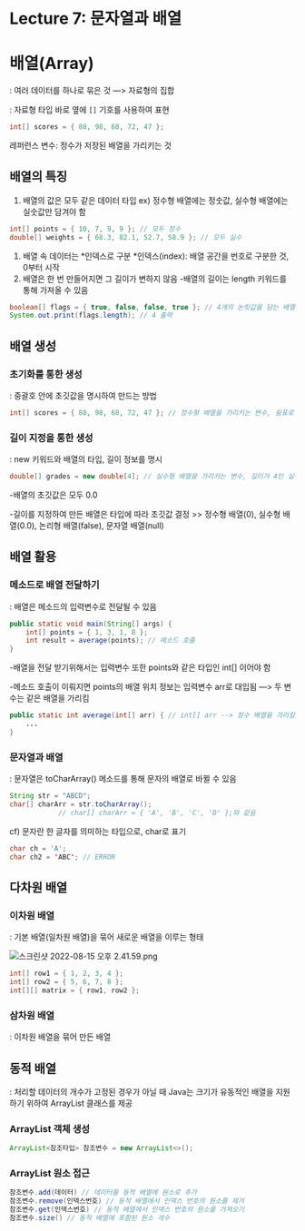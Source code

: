 # Lecture 7: 문자열과 배열

# 배열(Array)

: 여러 데이터를 하나로 묶은 것 —> 자료형의 집합

: 자료형 타입 바로 옆에 `[]` 기호를 사용하여 표현

```java
int[] scores = { 88, 98, 68, 72, 47 };
```

레퍼런스 변수: 정수가 저장된 배열을 가리키는 것

## 배열의 특징

1. 배열의 값은 모두 같은 데이터 타입
ex) 정수형 배열에는 정숫값, 실수형 배열에는 실숫값만 담겨야 함

```java
int[] points = { 10, 7, 9, 9 }; // 모두 정수
double[] weights = { 68.3, 82.1, 52.7, 58.9 }; // 모두 실수
```

1. 배열 속 데이터는 *인덱스로 구분
*인덱스(index): 배열 공간을 번호로 구분한 것, 0부터 시작 
2. 배열은 한 번 만들어지면 그 길이가 변하지 않음
-배열의 길이는 length 키워드를 통해 가져올 수 있음

```java
boolean[] flags = { true, false, false, true }; // 4개의 논릿값을 담는 배열
System.out.print(flags.length); // 4 출력
```

## 배열 생성

### 초기화를 통한 생성

: 중괄호 안에 초깃값을 명시하여 만드는 방법

```java
int[] scores = { 88, 98, 68, 72, 47 }; // 정수형 배열을 가리키는 변수, 쉼표로 구분된 배열의 초깃값들
```

### 길이 지정을 통한 생성

: new 키워드와 배열의 타입, 길이 정보를 명시

```java
double[] grades = new double[4]; // 실수형 배열을 가리키는 변수, 길이가 4인 실수형 배열을 생성
```

-배열의 초깃값은 모두 0.0

-길이를 지정하여 만든 배열은 타입에 따라 초깃값 결정
    >> 정수형 배열(0), 실수형 배열(0.0), 논리형 배열(false), 문자열 배열(null)

## 배열 활용

### 메소드로 배열 전달하기

: 배열은 메소드의 입력변수로 전달될 수 있음

```java
public static void main(String[] args) {
	int[] points = { 1, 3, 1, 8 };
	int result = average(points); // 메소드 호출
}
```

-배열을 전달 받기위해서는 입력변수 또한 points와 같은 타입인 int[] 이어야 함

-메소드 호출이 이뤄지면 points의 배열 위치 정보는 입력변수 arr로 대입됨 —> 두 변수는 같은 배열을 가리킴

```java
public static int average(int[] arr) { // int[] arr --> 정수 배열을 가리킬 변수
	...
}
```

### 문자열과 배열

: 문자열은 toCharArray() 메소드를 통해 문자의 배열로 바뀔 수 있음

```java
String str = "ABCD";
char[] charArr = str.toCharArray();
			// char[] charArr = { 'A', 'B', 'C', 'D' };와 같음
```

cf) 문자란 한 글자를 의미하는 타입으로, char로 표기

```java
char ch = 'A';
char ch2 = 'ABC'; // ERROR
```

## 다차원 배열

### 이차원 배열

: 기본 배열(일차원 배열)을 묶어 새로운 배열을 이루는 형태

![스크린샷 2022-08-15 오후 2.41.59.png](Lecture%207%20%E1%84%86%E1%85%AE%E1%86%AB%E1%84%8C%E1%85%A1%E1%84%8B%E1%85%A7%E1%86%AF%E1%84%80%E1%85%AA%20%E1%84%87%E1%85%A2%E1%84%8B%E1%85%A7%E1%86%AF%2037aa0cc92c0440178397d1e432120723/%25E1%2584%2589%25E1%2585%25B3%25E1%2584%258F%25E1%2585%25B3%25E1%2584%2585%25E1%2585%25B5%25E1%2586%25AB%25E1%2584%2589%25E1%2585%25A3%25E1%2586%25BA_2022-08-15_%25E1%2584%258B%25E1%2585%25A9%25E1%2584%2592%25E1%2585%25AE_2.41.59.png)

```java
int[] row1 = { 1, 2, 3, 4 };
int[] row2 = { 5, 6, 7, 8 };
int[][] matrix = { row1, row2 };
```

### 삼차원 배열

: 이차원 배열을 묶어 만든 배열

## 동적 배열

: 처리할 데이터의 개수가 고정된 경우가 아닐 때 Java는 크기가 유동적인 배열을 지원하기 위하여 ArrayList 클래스를 제공

### ArrayList 객체 생성

```java
ArrayList<참조타입> 참조변수 = new ArrayList<>();
```

### ArrayList 원소 접근

```java
참조변수.add(데이터) // 데이터를 동적 배열에 원소로 추가
참조변수.remove(인덱스번호) // 동적 배열에서 인덱스 번호의 원소를 제거
참조변수.get(인덱스번호) // 동적 배열에서 인덱스 번호의 원소를 가져오기
참조변수.size() // 동적 배열에 포함된 원소 개수
```